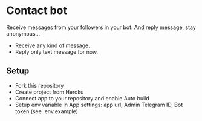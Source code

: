 # Contact bot

Receive messages from your followers in your bot. And reply message, stay anonymous...

 - Receive any kind of message.
 - Reply only text message for now. 

 ## Setup
  - Fork this repository
  - Create project from Heroku
  - Connect app to your repository and enable Auto build
  - Setup env variable in App settings: app url, Admin Telegram ID, Bot token (see .env.example)
